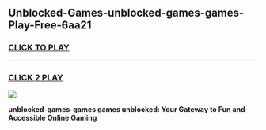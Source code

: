 
## Unblocked-Games-unblocked-games-games-Play-Free-6aa21
<h3>
<a href="https://premium76.site?title=unblocked-games-games&ref=17A">CLICK TO PLAY</a></h3>
<hr>

<h3>
<a href="https://premium76.site?title=unblocked-games-games&ref=17A">CLICK 2 PLAY</a>
  
</h3>

<a href="https://premium76.site?title=unblocked-games-games&ref=17A"><img src="https://clearcache.store/games.png"></a>


**unblocked-games-games games unblocked: Your Gateway to Fun and Accessible Online Gaming**
